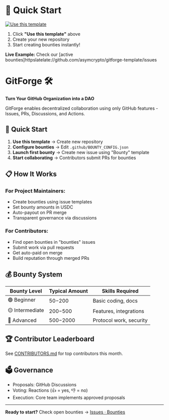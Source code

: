 # 🚀 Quick Start

[![Use this template](https://img.shields.io/badge/Use-Template-brightgreen)](https://github.com/asymcrypto/gitforge-template/generate)

1. Click **"Use this template"** above
2. Create your new repository
3. Start creating bounties instantly!

**Live Example:** Check our [active bounties]httpslatelate://github.com/asymcrypto/gitforge-template/issues


# GitForge 🛠️
**Turn Your GitHub Organization into a DAO**

GitForge enables decentralized collaboration using only GitHub features - Issues, PRs, Discussions, and Actions.

## 🚀 Quick Start

1. **Use this template** → Create new repository
2. **Configure bounties** → Edit `.github/BOUNTY_CONFIG.json`
3. **Launch first bounty** → Create new issue using "Bounty" template
4. **Start collaborating** → Contributors submit PRs for bounties

## 📋 How It Works

### For Project Maintainers:
- Create bounties using issue templates
- Set bounty amounts in USDC
- Auto-payout on PR merge
- Transparent governance via discussions

### For Contributors:
- Find open bounties in "bounties" issues
- Submit work via pull requests
- Get auto-paid on merge
- Build reputation through merged PRs

## 💰 Bounty System

| Bounty Level | Typical Amount | Skills Required |
|-------------|----------------|-----------------|
| 🟢 Beginner | $50-$200 | Basic coding, docs |
| 🟡 Intermediate | $200-$500 | Features, integrations |
| 🔴 Advanced | $500-$2000 | Protocol work, security |

## 🏆 Contributor Leaderboard

See [CONTRIBUTORS.md](CONTRIBUTORS.md) for top contributors this month.

## 🗳️ Governance

- Proposals: GitHub Discussions
- Voting: Reactions (👍 = yes, 👎 = no)  
- Execution: Core team implements approved proposals

---

**Ready to start?** Check open bounties → [Issues · Bounties](https://github.com/your-org/gitforge-template/issues?q=is%3Aopen+is%3Aissue+label%3Abounty)
